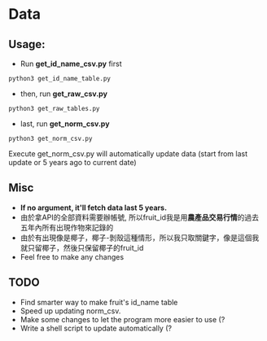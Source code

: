 # Data

## Usage:

* Run **get_id_name_csv.py** first 
``` 
python3 get_id_name_table.py
```
* then, run **get_raw_csv.py**  
```
python3 get_raw_tables.py 
```
* last, run **get_norm_csv.py**
```
python3 get_norm_csv.py
```

Execute get_norm_csv.py will automatically update data (start from last update or 5 years ago to current date)

## Misc
* **If no argument, it'll fetch data last 5 years.**
* 由於拿API的全部資料需要辦帳號, 所以fruit_id我是用**農產品交易行情**的過去五年內所有出現作物來記錄的
* 由於有出現像是椰子，椰子-剝殼這種情形，所以我只取關鍵字，像是這個我就只留椰子，然後只保留椰子的fruit_id
* Feel free to make any changes

## TODO
* Find smarter way to make fruit's id_name table
* Speed up updating norm_csv.
* Make some changes to let the program more easier to use (?
* Write a shell script to update automatically (?
